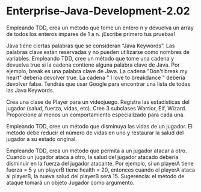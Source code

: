 ﻿# Enterprise-Java-Development-2.02

Empleando TDD, crea un método que tome un entero n y devuelva un array de todos los enteros impares de 1 a n. ¡Escribe primero tus pruebas!

Java tiene ciertas palabras que se consideran “Java Keywords”. Las palabras clave están reservadas y no pueden utilizarse como nombres de variables. Empleando TDD, cree un método que tome una cadena y devuelva true si la cadena contiene alguna palabra clave de Java. Por ejemplo, break es una palabra clave de Java. La cadena "Don't break my heart" debería devolver true. La cadena " I love to breakdance " debería devolver false. Tendrás que usar Google para encontrar una lista de todas las Java Keywords.

Crea una clase de Player para un videojuego. Registra las estadísticas del jugador (salud, fuerza, vidas, etc). Cree 3 subclases Warrior, Elf, Wizard. Proporcione al menos un comportamiento especializado para cada una.

Empleando TDD, cree un método que disminuya las vidas de un jugador. El método debe reducir el número de vidas en uno y restaurar la salud del jugador a su estado original.

Empleando TDD, crea un método que permita a un jugador atacar a otro. Cuando un jugador ataca a otro, la salud del jugador atacado debería disminuir en la fuerza del jugador atacante. Por ejemplo, si un playerA tiene fuerza = 5 y un playerB tiene health = 20, entonces cuando el playerA ataca al playerB, la nueva salud del playerB será 15. Sugerencia: el método de ataque tomará un objeto Jugador como argumento.
